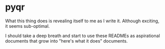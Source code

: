 # pyqr

What this thing does is revealing itself to me as I write it.
Although exciting, it seems sub-optimal.

I should take a deep breath and start to use these READMEs as aspirational documents that grow into "here's what it does" documents.
